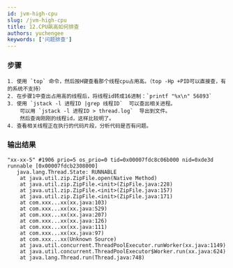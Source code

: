 ```yaml
---
id: jvm-high-cpu
slug: /jvm-high-cpu
title: 12.CPU飙高如何排查
authors: yuchengee
keywords: ['问题排查']
---
```



### 步骤
	1. 使用 `top` 命令，然后按H键查看那个线程cpu占用高。（top -Hp +PID可以直接查，有的系统不支持）
	2. 在步骤1中查出占用高的线程后，将线程id转成16进制：`printf "%x\n" 56893`
	3. 使用 `jstack -l 进程ID |grep 线程ID`  可以查出相关进程。  
        可以用 `jstack -l 进程ID > thread.log`  导出到文件。  
        然后查询刚刚的线程id，这样比较明了。
	4. 查看相关线程正在执行的代码片段，分析代码是否有问题。

### 输出结果
```
"xx-xx-5" #1906 prio=5 os_prio=0 tid=0x00007fdc8c06b000 nid=0xde3d runnable [0x00007fdcb2308000]
   java.lang.Thread.State: RUNNABLE
	at java.util.zip.ZipFile.open(Native Method)
	at java.util.zip.ZipFile.<init>(ZipFile.java:228)
	at java.util.zip.ZipFile.<init>(ZipFile.java:157)
	at java.util.zip.ZipFile.<init>(ZipFile.java:171)
	at com.xxx...xx(xx.java:103)
	at com.xxx...xx(xx.java:529)
	at com.xxx...xx(xx.java:207)
	at com.xxx...xx(xx.java:126)
	at com.xxx...xx(xx.java:111)
	at com.xxx...xx(xx.java:97)
	at com.xxx...xx(Unknown Source)
	at java.util.concurrent.ThreadPoolExecutor.runWorker(xx.java:1149)
	at java.util.concurrent.ThreadPoolExecutor$Worker.run(xx.java:624)
	at java.lang.Thread.run(Thread.java:748)	
```
